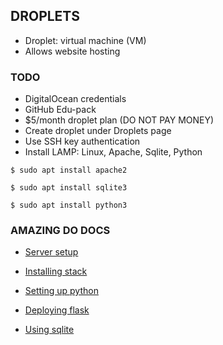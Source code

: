 ## DROPLETS ##
* Droplet: virtual machine (VM)
* Allows website hosting

### TODO ###
* DigitalOcean credentials
* GitHub Edu-pack
* $5/month droplet plan (DO NOT PAY MONEY)
* Create droplet under Droplets page
* Use SSH key authentication
* Install LAMP: Linux, Apache, Sqlite, Python

`$ sudo apt install apache2`

`$ sudo apt install sqlite3`

`$ sudo apt install python3`

### AMAZING DO DOCS ###
* [Server setup](https://www.digitalocean.com/community/tutorials/initial-server-setup-with-ubuntu-20-04)

* [Installing stack](https://www.digitalocean.com/community/tutorials/how-to-install-linux-apache-mysql-php-lamp-stack-on-ubuntu-20-04)

* [Setting up python](https://www.digitalocean.com/community/tutorials/how-to-install-python-3-and-set-up-a-programming-environment-on-an-ubuntu-20-04-server)

* [Deploying flask](https://www.digitalocean.com/community/tutorials/how-to-build-and-deploy-a-flask-application-using-docker-on-ubuntu-20-04)

* [Using sqlite](https://www.digitalocean.com/community/tutorials/how-to-use-an-sqlite-database-in-a-flask-application)